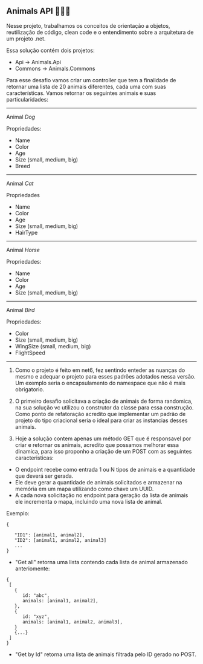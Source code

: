 ## Animals API 🦁🦓🐵

Nesse projeto, trabalhamos os conceitos de orientação a objetos, reutilização de código, clean code e o entendimento sobre a arquitetura de um projeto .net. 

Essa solução contém dois projetos:

- Api -> Animals.Api
- Commons -> Animals.Commons

Para esse desafio vamos criar um controller que tem a finalidade de retornar uma lista de 20 animais diferentes, cada uma com suas características.
Vamos retornar os seguintes animais e suas particularidades:

--------------------------------
Animal *Dog*

Propriedades:
- Name
- Color
- Age
- Size (small, medium, big)
- Breed

--------------------------------
Animal *Cat*

Propriedades
- Name
- Color
- Age
- Size (small, medium, big)
- HairType

--------------------------------
Animal *Horse*

Propriedades:
- Name
- Color
- Age
- Size (small, medium, big)

--------------------------------
Animal *Bird*

Propriedades:
- Color
- Size (small, medium, big)
- WingSize (small, medium, big)
- FlightSpeed
--------------------------------

1. Como o projeto é feito em net6, fez sentindo enteder as nuanças do mesmo e adequar o projeto para esses padrões adotados nessa versão. Um exemplo seria o encapsulamento do namespace que não é mais obrigatorio. 

2. O primeiro desafio solicitava a criação de animais de forma randomica, na sua solução vc utilizou o construtor da classe para essa construção. Como ponto de refatoração acredito que implementar um padrão de projeto do tipo criacional seria o ideal para criar as instancias desses animais.

3. Hoje a solução contem apenas um método GET que é responsavel por criar e retornar os animais, acredito que possamos melhorar essa dinamica, para isso proponho a criação de um POST com as seguintes caracteristicas:

- O endpoint recebe como entrada 1 ou N tipos de animais e a quantidade que deverá ser gerada.
- Ele deve gerar a quantidade de animais solicitados e armazenar na memória em um mapa utilizando como chave um UUID.
- A cada nova solicitação no endpoint para geração da lista de animais ele incrementa o mapa, incluindo uma nova lista de animal.

Exemplo:

```
{

   "ID1": [animal1, animal2],
   "ID2": [animal1, animal2, animal3]
   ...
}
```

- "Get all" retorna uma lista contendo cada lista de animal armazenado anteriomente:

```
{
 [
   {
      id: "abc",
      animals: [animal1, animal2],
   },
   {
      id: "xyz",
      animals: [animal1, animal2, animal3],
   }
   {...}
 ]
}
```

- "Get by Id" retorna uma lista de animais filtrada pelo ID gerado no POST.
